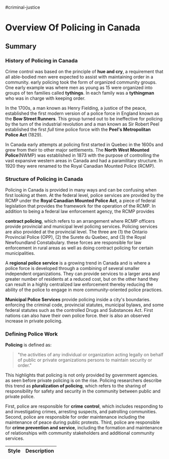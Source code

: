 #criminal-justice 
# Overview Of Policing in Canada
## Summary

### History of Policing in Canada

Crime control was based on the principle of **hue and cry**, a requirement that all able-bodied men were expected to assist with maintaining order in a community. early policing took the form of organized community groups. One early example was where men as young as 15 were organized into groups of ten families called **tythings**. In each family was a **tythingman** who was in charge with keeping order. 

In the 1700s, a man known as Henry Fielding, a justice of the peace, established the first modern version of a police force in England known as the **Bow Street Runners**. This group turned out to be ineffective for policing by the turn of the industrial revolution and a man known as Sir Robert Peel established the first *full* time police force with the **Peel's Metropolitan Police Act** (1829).

In Canada early attempts at policing first started in Quebec in the 1600s and grew from their to other major settlements. The **North West Mounted Police**(NWMP) was established in 1873 with the purpose of controlling the vast expansive western areas in Canada and had a paramilitary structure. In 1920 they were renamed to the Royal Canadian Mounted Police (RCMP).

### Structure of Policing in Canada

Policing in Canada is provided in many ways and can be confusing when first looking at them. At the federal level, police services are provided by the RCMP under the **Royal Canadian Mounted Police Act**, a piece of federal legislation that provides the framework for the operation of the RCMP. In addition to being  a federal law enforcement agency, the RCMP provides 

**contract policing**, which refers to an arrangement where RCMP officers provide provincial and municipal level policing services. Policing services are also provided at the provincial level. The three are (1) the Ontario Provincial Police (OPP), (2) the Surete du Quebec, and (3) the Royal Newfoundland Constabulary. these forces are responsible for law enforcement in rural areas as well as doing contract policing for certain municipalities. 

A **regional police service** is a growing trend in Canada and is where a police force is developed through a combining of several smaller independent organizations. They can provide services to a larger area and greater number of residents at a reduced cost, but on the other hand they can result in a highly centralized law enforcement thereby reducing the ability of the police to engage in more community-oriented police practices. 

**Municipal Police Services** provide policing inside a city's boundaries. enforcing the criminal code, provincial statutes, municipal bylaws, and some federal statutes such as the controlled Drugs and Substances Act. First nations can also have their own police force. their is also an observed increase in private policing.  

### Defining Police Work

**Policing** is defined as:
> "the activities of any individual or organization acting
> legally on behalf of public or private organizations
> persons to maintain security or order."

This highlights that policing is not only provided by government agencies. as seen before private policing is on the rise. Policing researchers describe this trend as **pluralization of policing**, which refers to the sharing of responsibility for safety and security in the community between public and private police.

First, police are responsible for **crime control**, which includes responding to and investigating crimes, arresting suspects, and patrolling communities. Second, police are responsible for order maintenance including the maintenance of peace during public protests. Third, police are responsible for **crime prevention and service**, including the formation and maintenance of relationships with community stakeholders and additional community services.

| Style | Description | 
| ----- | ----------- |
